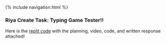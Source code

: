 {% include navigation.html %}
### Riya Create Task: Typing Game Tester!!
Here is the [replit code]() with the planning, video, code, and written response attached!
